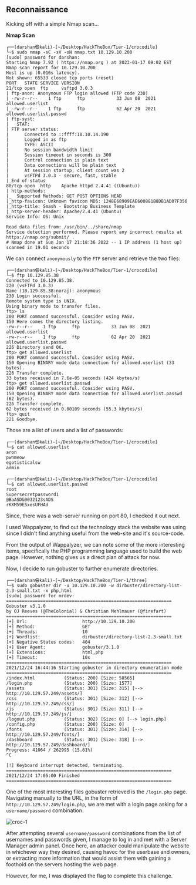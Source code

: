 ## Reconnaissance

Kicking off with a simple Nmap scan...

__Nmap Scan__
```
┌──(darshan㉿kali)-[~/Desktop/HackTheBox/Tier-1/crocodile]
└─$ sudo nmap -sC -sV -oN nmap.txt 10.129.10.200  
[sudo] password for darshan: 
Starting Nmap 7.92 ( https://nmap.org ) at 2023-01-17 09:02 EST
Nmap scan report for 10.129.10.200
Host is up (0.016s latency).
Not shown: 65533 closed tcp ports (reset)
PORT   STATE SERVICE VERSION
21/tcp open  ftp     vsftpd 3.0.3
| ftp-anon: Anonymous FTP login allowed (FTP code 230)
| -rw-r--r--    1 ftp      ftp            33 Jun 08  2021 allowed.userlist
|_-rw-r--r--    1 ftp      ftp            62 Apr 20  2021 allowed.userlist.passwd
| ftp-syst:
|   STAT:
| FTP server status:
|      Connected to ::ffff:10.10.14.190
|      Logged in as ftp
|      TYPE: ASCII
|      No session bandwidth limit
|      Session timeout in seconds is 300
|      Control connection is plain text
|      Data connections will be plain text
|      At session startup, client count was 2
|      vsFTPd 3.0.3 - secure, fast, stable
|_End of status
80/tcp open  http    Apache httpd 2.4.41 ((Ubuntu))
| http-methods:
|_  Supported Methods: GET POST OPTIONS HEAD
|_http-favicon: Unknown favicon MD5: 1248E68909EAE600881B8DB1AD07F356
|_http-title: Smash - Bootstrap Business Template
|_http-server-header: Apache/2.4.41 (Ubuntu)
Service Info: OS: Unix

Read data files from: /usr/bin/../share/nmap
Service detection performed. Please report any incorrect results at https://nmap.org/submit/ .
# Nmap done at Sun Jan 17 21:18:36 2022 -- 1 IP address (1 host up) scanned in 19.01 seconds
```

We can connect `anonymously` to the `FTP` server and retrieve the two files:
```
┌──(darshan㉿kali)-[~/Desktop/HackTheBox/Tier-1/crocodile]
└─$ ftp 10.129.85.38
Connected to 10.129.85.38.
220 (vsFTPd 3.0.3)
Name (10.129.85.38:noraj): anonymous
230 Login successful.
Remote system type is UNIX.
Using binary mode to transfer files.
ftp> ls
200 PORT command successful. Consider using PASV.
150 Here comes the directory listing.
-rw-r--r--    1 ftp      ftp            33 Jun 08  2021 allowed.userlist
-rw-r--r--    1 ftp      ftp            62 Apr 20  2021 allowed.userlist.passwd
226 Directory send OK.
ftp> get allowed.userlist
200 PORT command successful. Consider using PASV.
150 Opening BINARY mode data connection for allowed.userlist (33 bytes).
226 Transfer complete.
33 bytes received in 7.6e-05 seconds (424 kbytes/s)
ftp> get allowed.userlist.passwd
200 PORT command successful. Consider using PASV.
150 Opening BINARY mode data connection for allowed.userlist.passwd (62 bytes).
226 Transfer complete.
62 bytes received in 0.00109 seconds (55.3 kbytes/s)
ftp> quit
221 Goodbye.
```

Those are a list of users and a list of passwords:
```
┌──(darshan㉿kali)-[~/Desktop/HackTheBox/Tier-1/crocodile]
└─$ cat allowed.userlist
aron
pwnmeow
egotisticalsw
admin
```

```
┌──(darshan㉿kali)-[~/Desktop/HackTheBox/Tier-1/crocodile]
└─$ cat allowed.userlist.passwd
root
Supersecretpassword1
@BaASD&9032123sADS
rKXM59ESxesUFHAd
```

Since, there was a web-server running on port 80, I checked it out next.

I used Wappalyzer, to find out the technology stack the website was using since I didn't find anything useful from the web-site and it's source-code.

From the output of Wappalyzer, we can note some of the more interesting items, specifically the PHP programming language used to build the web page. However, nothing gives us a direct plan of attack for now.

Now, I decide to run gobuster to further enumerate directories.

```
┌──(darshan㉿kali)-[~/Desktop/HackTheBox/Tier-1/three]
└─$ sudo gobuster dir -u 10.129.10.200 -w dirbuster/directory-list-2.3-small.txt -x php,html
[sudo] password for mrdev:  
===============================================================
Gobuster v3.1.0
by OJ Reeves (@TheColonial) & Christian Mehlmauer (@firefart) 
===============================================================
[+] Url:                     http://10.129.10.200  
[+] Method:                  GET 
[+] Threads:                 10
[+] Wordlist:                dirbuster/directory-list-2.3-small.txt
[+] Negative Status codes:   404
[+] User Agent:              gobuster/3.1.0
[+] Extensions:              html,php 
[+] Timeout:                 10s
===============================================================
2021/12/24 16:44:16 Starting gobuster in directory enumeration mode
=============================================================== 
/index.html           (Status: 200) [Size: 58565]
/login.php            (Status: 200) [Size: 1577]
/assets               (Status: 301) [Size: 315] [--> http://10.129.57.249/assets/]
/css                  (Status: 301) [Size: 312] [--> http://10.129.57.249/css/] 
/js                   (Status: 301) [Size: 311] [--> http://10.129.57.249/js/]
/logout.php           (Status: 302) [Size: 0] [--> login.php] 
/config.php           (Status: 200) [Size: 0]
/fonts                (Status: 301) [Size: 314] [--> http://10.129.57.249/fonts/]
/dashboard            (Status: 301) [Size: 318] [--> http://10.129.57.249/dashboard/]
Progress: 41064 / 262995 (15.61%)                                                   ^C

[!] Keyboard interrupt detected, terminating. 
===============================================================
2021/12/24 17:05:00 Finished
===============================================================  

```

One of the most interesting files gobuster retrieved is the `/login.php` page. Navigating manually to the URL, in the form of `http://10.129.57.249/login.php`, we are met with a login page asking for a `username/password` combination.

![croc-1](https://user-images.githubusercontent.com/87711310/214600894-ff0948d9-0a0b-454c-8fb3-0f2be4730e6e.png)

After attempting several `username/password` combinations from the list of usernames and passwords given, I manage to log in and met with a Server Manager admin panel. Once here, an attacker could manipulate the website in whichever way they desired, causing havoc for the userbase and owners, or extracting more information that would assist them with gaining a foothold on the servers hosting the web page.

However, for me, I was displayed the flag to complete this challenge.
